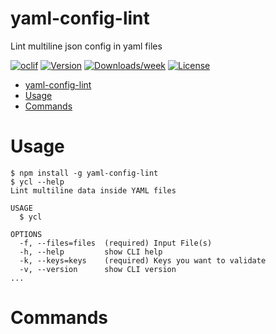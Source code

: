yaml-config-lint
================

Lint multiline json config in yaml files

[![oclif](https://img.shields.io/badge/cli-oclif-brightgreen.svg)](https://oclif.io)
[![Version](https://img.shields.io/npm/v/yaml-config-lint.svg)](https://npmjs.org/package/yaml-config-lint)
[![Downloads/week](https://img.shields.io/npm/dw/yaml-config-lint.svg)](https://npmjs.org/package/yaml-config-lint)
[![License](https://img.shields.io/npm/l/yaml-config-lint.svg)](https://github.com/junaidrahim/yaml-config-lint/blob/master/package.json)

<!-- toc -->
- [yaml-config-lint](#yaml-config-lint)
- [Usage](#usage)
- [Commands](#commands)
<!-- tocstop -->
# Usage
<!-- usage -->
```sh-session
$ npm install -g yaml-config-lint
$ ycl --help
Lint multiline data inside YAML files

USAGE
  $ ycl

OPTIONS
  -f, --files=files  (required) Input File(s)
  -h, --help         show CLI help
  -k, --keys=keys    (required) Keys you want to validate
  -v, --version      show CLI version
...
```
<!-- usagestop -->
# Commands
<!-- commands -->

<!-- commandsstop -->

